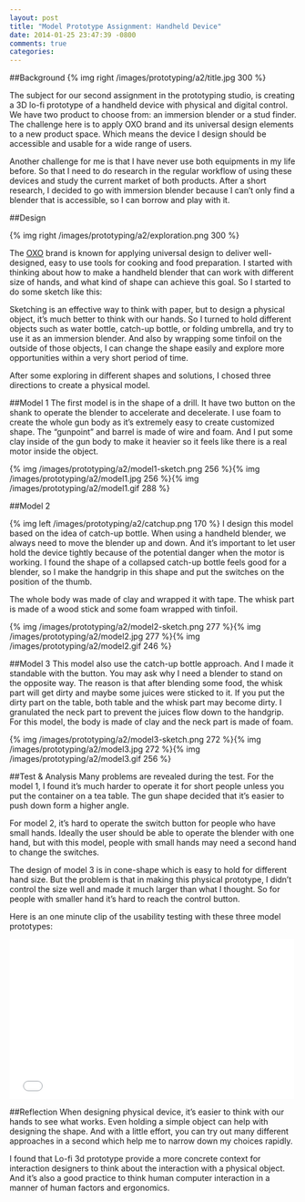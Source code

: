```yaml
---
layout: post
title: "Model Prototype Assignment: Handheld Device"
date: 2014-01-25 23:47:39 -0800
comments: true
categories: 
---
```



##Background
{% img right /images/prototyping/a2/title.jpg 300 %}


The subject for our second assignment in the prototyping studio, is creating a 3D lo-fi prototype of a handheld device with physical and digital control. We have two product to choose from: an immersion blender or a stud finder. The challenge here is to apply OXO brand and its universal design elements to a new product space. Which means the device I design should be accessible and usable for a wide range of users.

Another challenge for me is that I have never use both equipments in my life before. So that I need to do research in the regular workflow of using these devices and study the current market of both products. After a short research, I decided to go with immersion blender because I can’t only find a blender that is accessible, so I can borrow and play with it.

##Design


{% img right /images/prototyping/a2/exploration.png 300 %}

The [OXO](http://www.oxo.com/) brand is known for applying universal design to deliver well-designed, easy to use tools for cooking and food preparation. I started with thinking about how to make a handheld blender that can work with different size of hands, and what kind of shape can achieve this goal. So I started to do some sketch like this:



Sketching is an effective way to think with paper, but to design a physical object, it’s much better to think with our hands. So I turned to hold different objects such as water bottle, catch-up bottle, or folding umbrella, and try to use it as an immersion blender. And also by wrapping some tinfoil on the outside of those objects, I can change the shape easily and explore more opportunities within a very short period of time.

After some exploring in different shapes and solutions, I chosed three directions to create a physical model.

<!-- more -->

##Model 1
The first model is in the shape of a drill. It have two button on the shank to operate the blender to accelerate and decelerate. I use foam to create the whole gun body as it’s extremely easy to create customized shape. The “gunpoint” and barrel is made of wire and foam. And I put some clay inside of the gun body to make it heavier so it feels like there is a real motor inside the object.

{% img /images/prototyping/a2/model1-sketch.png 256 %}{% img /images/prototyping/a2/model1.jpg 256 %}{% img /images/prototyping/a2/model1.gif 288 %} 

##Model 2

{% img left /images/prototyping/a2/catchup.png 170 %}
I design this model based on the idea of catch-up bottle. When using a handheld blender, we always need to move the blender up and down. And it’s important to let user hold the device tightly because of the potential danger when the motor is working. I found the shape of a collapsed catch-up bottle feels good for a blender, so I make the handgrip in this shape and put the switches on the position of the thumb.

The whole body was made of clay and wrapped it with tape. The whisk part is made of a wood stick and some foam wrapped with tinfoil.

{% img /images/prototyping/a2/model2-sketch.png 277 %}{% img /images/prototyping/a2/model2.jpg 277 %}{% img /images/prototyping/a2/model2.gif 246 %} 

##Model 3
This model also use the catch-up bottle approach. And I made it standable with the button. You may ask why I need a blender to stand on the opposite way. The reason is that after blending some food, the whisk part will get dirty and maybe some juices were sticked to it. If you put the dirty part on the table, both table and the whisk part may become dirty. I granulated the neck part to prevent the juices flow down to the handgrip. For this model, the body is made of clay and the neck part is made of foam.

{% img /images/prototyping/a2/model3-sketch.png 272 %}{% img /images/prototyping/a2/model3.jpg 272 %}{% img /images/prototyping/a2/model3.gif 256 %} 

##Test & Analysis
Many problems are revealed during the test. For the model 1, I found it’s much harder to operate it for short people unless you put the container on a tea table. The gun shape decided that it’s easier to push down form a higher angle.

For model 2, it’s hard to operate the switch button for people who have small hands. Ideally the user should be able to operate the blender with one hand, but with this model, people with small hands may need a second hand to change the switches.

The design of model 3 is in cone-shape which is easy to hold for different hand size. But the problem is that in making this physical prototype, I didn’t control the size well and made it much larger than what I thought. So for people with smaller hand it’s hard to reach the control button.

Here is an one minute clip of the usability testing with these three model prototypes:
<div class="video-container">
<iframe src="//player.vimeo.com/video/84949884" width="500" height="281" frameborder="0" webkitallowfullscreen mozallowfullscreen allowfullscreen></iframe> 
</div>

##Reflection
When designing physical device, it’s easier to think with our hands to see what works. Even holding a simple object can help with designing the shape. And with a little effort, you can try out many different approaches in a second which help me to narrow down my choices rapidly.

I found that Lo-fi 3d prototype provide a more concrete context for interaction designers to think about the interaction with a physical object. And it’s also a good practice to think human computer interaction in a manner of human factors and ergonomics.







